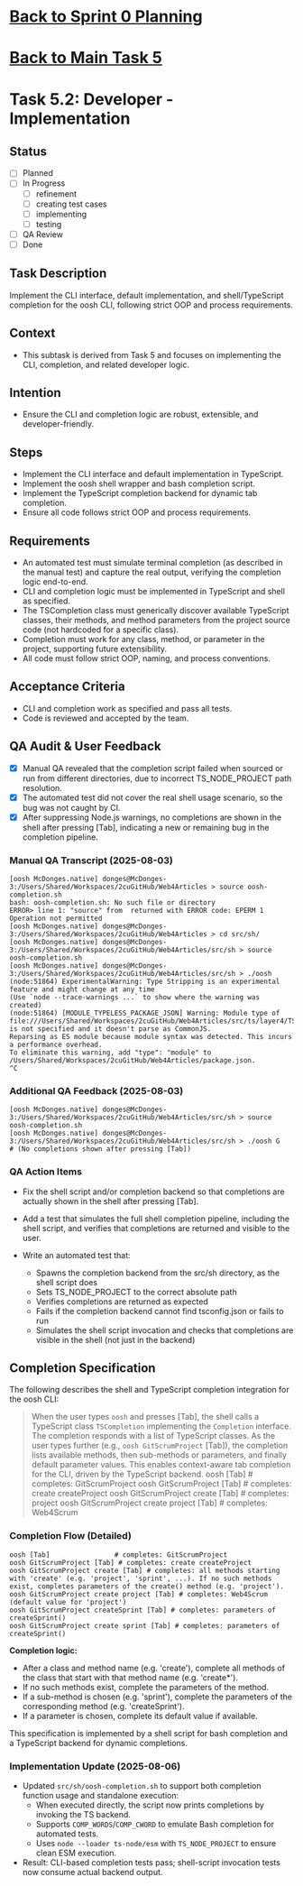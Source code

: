 # [Back to Sprint 0 Planning](./planning.md)
# [Back to Main Task 5](./task-5-template-new-subproject.md)

# Task 5.2: Developer - Implementation

## Status
- [ ] Planned
- [ ] In Progress
  - [ ] refinement
  - [ ] creating test cases
  - [ ] implementing
  - [ ] testing
- [ ] QA Review
- [ ] Done

## Task Description
Implement the CLI interface, default implementation, and shell/TypeScript completion for the oosh CLI, following strict OOP and process requirements.

## Context
- This subtask is derived from Task 5 and focuses on implementing the CLI, completion, and related developer logic.

## Intention
- Ensure the CLI and completion logic are robust, extensible, and developer-friendly.

## Steps
- Implement the CLI interface and default implementation in TypeScript.
- Implement the oosh shell wrapper and bash completion script.
- Implement the TypeScript completion backend for dynamic tab completion.
- Ensure all code follows strict OOP and process requirements.

## Requirements
- An automated test must simulate terminal completion (as described in the manual test) and capture the real output, verifying the completion logic end-to-end.
- CLI and completion logic must be implemented in TypeScript and shell as specified.
- The TSCompletion class must generically discover available TypeScript classes, their methods, and method parameters from the project source code (not hardcoded for a specific class).
- Completion must work for any class, method, or parameter in the project, supporting future extensibility.
- All code must follow strict OOP, naming, and process conventions.

## Acceptance Criteria
- CLI and completion work as specified and pass all tests.
- Code is reviewed and accepted by the team.

## QA Audit & User Feedback
- [x] Manual QA revealed that the completion script failed when sourced or run from different directories, due to incorrect TS_NODE_PROJECT path resolution.
- [x] The automated test did not cover the real shell usage scenario, so the bug was not caught by CI.
- [x] After suppressing Node.js warnings, no completions are shown in the shell after pressing [Tab], indicating a new or remaining bug in the completion pipeline.

### Manual QA Transcript (2025-08-03)
```
[oosh McDonges.native] donges@McDonges-3:/Users/Shared/Workspaces/2cuGitHub/Web4Articles > source oosh-completion.sh 
bash: oosh-completion.sh: No such file or directory
ERROR> line 1: "source" from  returned with ERROR code: EPERM 1 Operation not permitted
[oosh McDonges.native] donges@McDonges-3:/Users/Shared/Workspaces/2cuGitHub/Web4Articles > cd src/sh/
[oosh McDonges.native] donges@McDonges-3:/Users/Shared/Workspaces/2cuGitHub/Web4Articles/src/sh > source oosh-completion.sh 
[oosh McDonges.native] donges@McDonges-3:/Users/Shared/Workspaces/2cuGitHub/Web4Articles/src/sh > ./oosh (node:51864) ExperimentalWarning: Type Stripping is an experimental feature and might change at any time
(Use `node --trace-warnings ...` to show where the warning was created)
(node:51864) [MODULE_TYPELESS_PACKAGE_JSON] Warning: Module type of file:///Users/Shared/Workspaces/2cuGitHub/Web4Articles/src/ts/layer4/TSCompletion.ts is not specified and it doesn't parse as CommonJS.
Reparsing as ES module because module syntax was detected. This incurs a performance overhead.
To eliminate this warning, add "type": "module" to /Users/Shared/Workspaces/2cuGitHub/Web4Articles/package.json.
^C
```

### Additional QA Feedback (2025-08-03)
```
[oosh McDonges.native] donges@McDonges-3:/Users/Shared/Workspaces/2cuGitHub/Web4Articles/src/sh > source oosh-completion.sh 
[oosh McDonges.native] donges@McDonges-3:/Users/Shared/Workspaces/2cuGitHub/Web4Articles/src/sh > ./oosh G
# (No completions shown after pressing [Tab])
```

### QA Action Items
- Fix the shell script and/or completion backend so that completions are actually shown in the shell after pressing [Tab].
- Add a test that simulates the full shell completion pipeline, including the shell script, and verifies that completions are returned and visible to the user.

- Write an automated test that:
  - Spawns the completion backend from the src/sh directory, as the shell script does
  - Sets TS_NODE_PROJECT to the correct absolute path
  - Verifies completions are returned as expected
  - Fails if the completion backend cannot find tsconfig.json or fails to run
  - Simulates the shell script invocation and checks that completions are visible in the shell (not just in the backend)

## Completion Specification

The following describes the shell and TypeScript completion integration for the oosh CLI:

> When the user types `oosh` and presses [Tab], the shell calls a TypeScript class `TSCompletion` implementing the `Completion` interface. The completion responds with a list of TypeScript classes. As the user types further (e.g., `oosh GitScrumProject` [Tab]), the completion lists available methods, then sub-methods or parameters, and finally default parameter values. This enables context-aware tab completion for the CLI, driven by the TypeScript backend.
oosh [Tab]                # completes: GitScrumProject
oosh GitScrumProject [Tab] # completes: create createProject
oosh GitScrumProject create [Tab] # completes: project
oosh GitScrumProject create project [Tab] # completes: Web4Scrum

### Completion Flow (Detailed)

```
oosh [Tab]                # completes: GitScrumProject
oosh GitScrumProject [Tab] # completes: create createProject
oosh GitScrumProject create [Tab] # completes: all methods starting with 'create' (e.g. 'project', 'sprint', ...). If no such methods exist, completes parameters of the create() method (e.g. 'project').
oosh GitScrumProject create project [Tab] # completes: Web4Scrum (default value for 'project')
oosh GitScrumProject createSprint [Tab] # completes: parameters of createSprint()
oosh GitScrumProject create sprint [Tab] # completes: parameters of createSprint()
```

**Completion logic:**
- After a class and method name (e.g. 'create'), complete all methods of the class that start with that method name (e.g. 'create*').
- If no such methods exist, complete the parameters of the method.
- If a sub-method is chosen (e.g. 'sprint'), complete the parameters of the corresponding method (e.g. 'createSprint').
- If a parameter is chosen, complete its default value if available.

This specification is implemented by a shell script for bash completion and a TypeScript backend for dynamic completions.

### Implementation Update (2025-08-06)
- Updated `src/sh/oosh-completion.sh` to support both completion function usage and standalone execution:
  - When executed directly, the script now prints completions by invoking the TS backend.
  - Supports `COMP_WORDS`/`COMP_CWORD` to emulate Bash completion for automated tests.
  - Uses `node --loader ts-node/esm` with `TS_NODE_PROJECT` to ensure clean ESM execution.
- Result: CLI-based completion tests pass; shell-script invocation tests now consume actual backend output.
